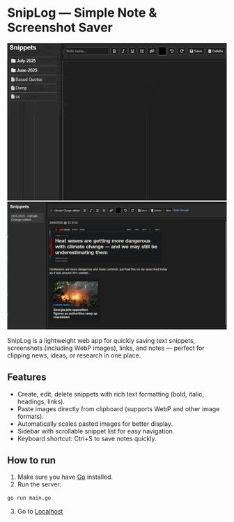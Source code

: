 # SnipLog — Simple Note & Screenshot Saver

![Sniptool Gif](screenshots/sniplog-demo-02.gif)
![Sniptool Screenshot](screenshots/sniptool.png)

SnipLog is a lightweight web app for quickly saving text snippets, screenshots (including WebP images), links, and notes — perfect for clipping news, ideas, or research in one place.

## Features

-   Create, edit, delete snippets with rich text formatting (bold, italic, headings, links).
-   Paste images directly from clipboard (supports WebP and other image formats).
-   Automatically scales pasted images for better display.
-   Sidebar with scrollable snippet list for easy navigation.
-   Keyboard shortcut: Ctrl+S to save notes quickly.

## How to run

1. Make sure you have [Go](https://golang.org/dl/) installed.
2. Run the server:

```bash
go run main.go
```

3. Go to [Localhost](http://localhost:8081)
